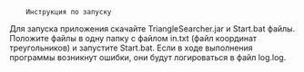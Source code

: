 		Инструкция по запуску
Для запуска приложения скачайте TriangleSearcher.jar и Start.bat файлы.
Положите файлы в одну папку с файлом in.txt (файл координат треугольников) и запустите Start.bat.
Если в ходе выполнения программы возникнут ошибки, они будут логироваться в файл log.log.
